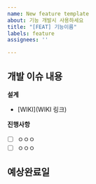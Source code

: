 ```yaml
---
name: New feature template
about: 기능 개발시 사용하세요
title: "[FEAT] 기능이름"
labels: feature
assignees: ''

---
```


**개발 이슈 내용**
- 

**설계**
- [WIKI](WIKI 링크)

**진행사항**
- [ ] ㅇㅇㅇ
- [ ] ㅇㅇㅇ

**예상완료일**
-
